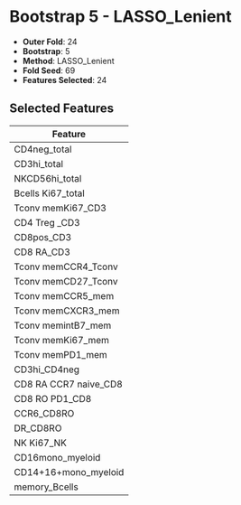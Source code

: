 # Bootstrap 5 - LASSO_Lenient

- **Outer Fold**: 24
- **Bootstrap**: 5
- **Method**: LASSO_Lenient
- **Fold Seed**: 69
- **Features Selected**: 24

## Selected Features

| Feature |
|---------|
| CD4neg_total |
| CD3hi_total |
| NKCD56hi_total |
| Bcells Ki67_total |
| Tconv memKi67_CD3 |
| CD4 Treg _CD3 |
| CD8pos_CD3 |
| CD8 RA_CD3 |
| Tconv memCCR4_Tconv |
| Tconv memCD27_Tconv |
| Tconv memCCR5_mem |
| Tconv memCXCR3_mem |
| Tconv memintB7_mem |
| Tconv memKi67_mem |
| Tconv memPD1_mem |
| CD3hi_CD4neg |
| CD8 RA CCR7 naive_CD8 |
| CD8 RO PD1_CD8 |
| CCR6_CD8RO |
| DR_CD8RO |
| NK Ki67_NK |
| CD16mono_myeloid |
| CD14+16+mono_myeloid |
| memory_Bcells |
